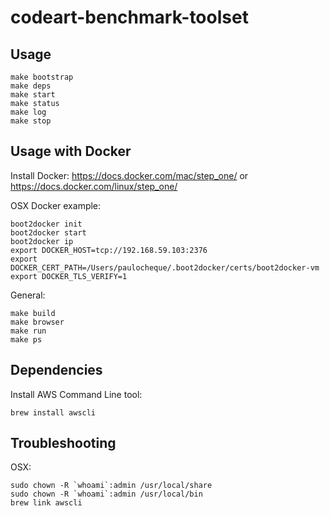 codeart-benchmark-toolset
=========================

Usage
-----

    make bootstrap
    make deps
    make start
    make status
    make log
    make stop



Usage with Docker
-----------------

Install Docker: https://docs.docker.com/mac/step_one/ or https://docs.docker.com/linux/step_one/

OSX Docker example:

    boot2docker init
    boot2docker start
    boot2docker ip
    export DOCKER_HOST=tcp://192.168.59.103:2376
    export DOCKER_CERT_PATH=/Users/paulocheque/.boot2docker/certs/boot2docker-vm
    export DOCKER_TLS_VERIFY=1

General:

    make build
    make browser
    make run
    make ps


Dependencies
------------

Install AWS Command Line tool:

    brew install awscli



Troubleshooting
---------------

OSX:

    sudo chown -R `whoami`:admin /usr/local/share
    sudo chown -R `whoami`:admin /usr/local/bin
    brew link awscli
